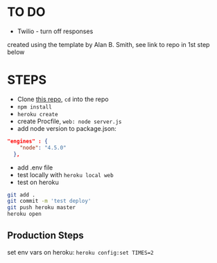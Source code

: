 # TO DO 
* Twilio - turn off responses

created using the template by Alan B. Smith, see link to repo in 1st step below

# STEPS
* Clone [this repo](https://github.com/alanbsmith/react-node-example), `cd` into the repo
* `npm install`
* `heroku create`
* create Procfile, `web: node server.js`
* add node version to package.json: 
```json
"engines" : {
    "node": "4.5.0"
  },

  ```
* add .env file
* test locally with `heroku local web`
* test on heroku 
```bash
git add .
git commit -m 'test deploy'
git push heroku master
heroku open
```
## Production Steps
set env vars on heroku: `heroku config:set TIMES=2`